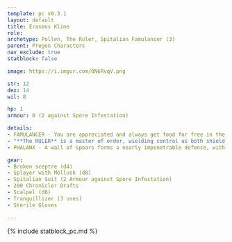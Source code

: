 ```yaml
---
template: pc v0.3.1
layout: default
title: Erasmus Kline
role: 
archetype: Pollen, The Ruler, Spitalian Famulancer (3)
parent: Pregen Characters
nav_exclude: true
statblock: false

image: https://i.imgur.com/0N6RvqV.png

str: 12
dex: 14
wil: 8

hp: 1
armour: 0 (2 against Spore Infestation)

details:
- FAMULANCER - You are appreciated and always get food for free in the Protectorate.
- "**The RULER** is a master of order, wielding control as both shield and blade to tame the chaos of a disobedient world. They bear the burden of leadership, holding tight to the reins of power and making decisions that others dare not, fearing the ruin that delegation might bring. **When the weight of control becomes too great, who is the only one you will trust?**"
- PHALANX - A wall of spears forms a nearly impenetrable defence, with each point aimed at the enemy. Standing shoulder to shoulder, the Spitalian joins the line, ready to draw attacks toward himself to protect his comrades. As the phalanx strengthens, any foe foolish enough to charge risks impaling themselves on their deadly formation. - **Requires 2+ close allies. Your opponent is impaired if they try to attack the formation in melee.**

gear:
- Broken sceptre (d4)
- Splayer with Mollusk (d8)
- Spitalian Suit (2 Armour against Spore Infestation)
- 200 Chronicler Drafts
- Scalpel (d6)
- Tranquillizer (3 uses)
- Sterile Gloves

---
```


{% include statblock_pc.md %}
